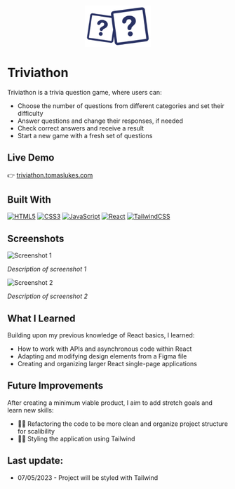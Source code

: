 <p align="center">
  <img src=".\src\assets\triviathon-logo-main.png" alt="Project Logo" width="150" />
</p>

# Triviathon

Triviathon is a trivia question game, where users can:
- Choose the number of questions from different categories and set their difficulty
- Answer questions and change their responses, if needed
- Check correct answers and receive a result
- Start a new game with a fresh set of questions

## Live Demo

👉 [triviathon.tomaslukes.com](https://triviathon.tomaslukes.com)

## Built With

<p align="left">

<a href="https://developer.mozilla.org/en-US/docs/Glossary/HTML5" target="_blank" rel="noreferrer"><img src="https://raw.githubusercontent.com/danielcranney/readme-generator/main/public/icons/skills/html5-colored.svg" width="36" height="36" alt="HTML5" /></a>
<a href="https://www.w3.org/TR/CSS/#css" target="_blank" rel="noreferrer"><img src="https://raw.githubusercontent.com/danielcranney/readme-generator/main/public/icons/skills/css3-colored.svg" width="36" height="36" alt="CSS3" /></a>
<a href="https://developer.mozilla.org/en-US/docs/Web/JavaScript" target="_blank" rel="noreferrer"><img src="https://raw.githubusercontent.com/danielcranney/readme-generator/main/public/icons/skills/javascript-colored.svg" width="36" height="36" alt="JavaScript" /></a>
<a href="https://reactjs.org/" target="_blank" rel="noreferrer"><img src="https://raw.githubusercontent.com/danielcranney/readme-generator/main/public/icons/skills/react-colored.svg" width="36" height="36" alt="React" /></a>
<a href="https://tailwindcss.com/" target="_blank" rel="noreferrer"><img src="https://raw.githubusercontent.com/danielcranney/readme-generator/main/public/icons/skills/tailwindcss-colored.svg" width="36" height="36" alt="TailwindCSS" /></a>
</p>

## Screenshots

![Screenshot 1](path/to/screenshot-1.png)

_Description of screenshot 1_

![Screenshot 2](path/to/screenshot-2.png)

_Description of screenshot 2_

<!-- Add more screenshots if necessary -->

## What I Learned

Building upon my previous knowledge of React basics, I learned:
- How to work with APIs and asynchronous code within React
- Adapting and modifying design elements from a Figma file
- Creating and organizing larger React single-page applications

## Future Improvements

After creating a minimum viable product, I aim to add stretch goals and learn new skills:
- 👷‍♂️ Refactoring the code to be more clean and organize project structure for scalibility
- 👷‍♂️ Styling the application using Tailwind

## Last update:

- 07/05/2023 - Project will be styled with Tailwind